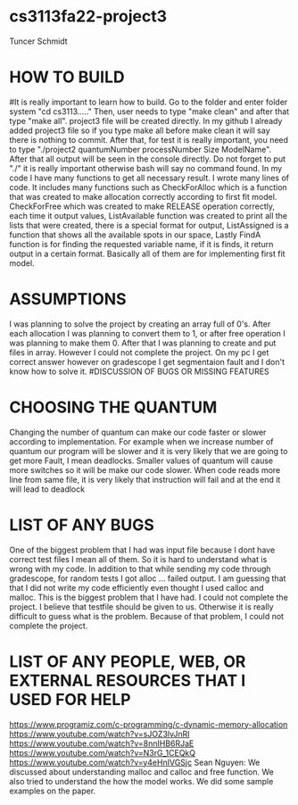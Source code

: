 # cs3113fa22-project3

Tuncer Schmidt


# HOW TO BUILD


#It is really important to learn how to build. Go to the folder and enter folder system "cd cs3113....." 
Then, user needs to type "make clean" and after that type "make all". project3 file will be created directly. 
In my github I already added project3 file so if you type make all before make clean it will say there is nothing to commit. 
After that, for test it is really important, you need to type "./project2 quantumNumber processNumber Size ModelName". After that all output will be seen in the console directly. 
Do not forget to put "./" it is really important otherwise bash will say no command found. 
In my code I have many functions to get all necessary result. I wrote many lines of  code. It includes many functions such as  CheckForAlloc which is a function that was created to make allocation correctly according to first fit model.
CheckForFree which was created to make RELEASE operation correctly, each time it output values, ListAvailable function was created to print all the lists that
were created, there is a special format for output, ListAssigned is a function that shows all the available spots in our space, Lastly FindA function is for finding the requested variable name, if it is finds, it return output in a certain format. Basically all of them 
are for implementing first fit model. 

# ASSUMPTIONS
I was planning to solve the project by creating an array full of 0's. After each allocation I was planning to convert them to 1, or after free operation I was planning to make them 0.
After that I was planning to create and put files in array. However I could not complete the project. On my pc I get correct answer however on gradescope I get segmentaion fault
and I don't know how to solve it.
#DISCUSSION OF BUGS OR MISSING FEATURES


# CHOOSING THE QUANTUM
 Changing the number of quantum can make our code faster or slower according to implementation. For example when we increase 
 number of quantum our program
will be slower and it is very likely that we are going to get more Fault, I mean deadlocks. 
Smaller values of quantum will cause more switches so it will be make
our code slower. When code reads more line from same file, it is very likely that 
instruction will fail and at the end it will lead to deadlock 

# LIST OF ANY BUGS
One of the biggest problem that I had was input file because I dont have correct test files I mean all of them. So it is hard to understand what is wrong with my code. In addition to that while sending my code through gradescope, for random tests I got alloc ... failed output. I am guessing that that I did not write my code efficiently even thought I used calloc and malloc. This is the biggest problem that I have had.
I could not complete the project. I believe that testfile should be given to us. Otherwise it is really difficult to guess what is the problem. Because of that problem, I could not complete the project.

# LIST OF ANY PEOPLE, WEB, OR EXTERNAL RESOURCES THAT I USED FOR HELP


https://www.programiz.com/c-programming/c-dynamic-memory-allocation
https://www.youtube.com/watch?v=sJOZ3lvJnRI
https://www.youtube.com/watch?v=8nnIHB6RJaE
https://www.youtube.com/watch?v=N3rG_1CEQkQ
https://www.youtube.com/watch?v=y4eHnIVGSjc
Sean Nguyen: We discussed about understanding malloc and calloc and free function. We also tried to understand the how the model works. We did some sample examples on the paper.
